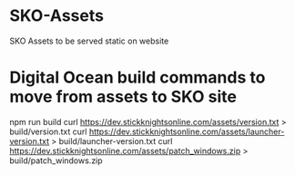 # SKO-Assets
SKO Assets to be served static on website

# Digital Ocean build commands to move from assets to SKO site
npm run build
curl https://dev.stickknightsonline.com/assets/version.txt > build/version.txt
curl https://dev.stickknightsonline.com/assets/launcher-version.txt > build/launcher-version.txt
curl https://dev.stickknightsonline.com/assets/patch_windows.zip > build/patch_windows.zip


